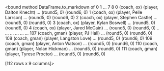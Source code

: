 <bound method DataFrame.to_markdown of                  0                         1  ...            7            8
0      (coach, ox)   (player, Dalton Knecht)  ...  (round5, 0)  (round6, 0)
1      (coach, ox)   (player, Pelle Larrson)  ...  (round5, 0)  (round6, 0)
2      (coach, ox)  (player, Stephen Castle)  ...  (round5, 0)  (round6, 0)
3      (coach, ox)   (player, Kylan Boswell)  ...  (round5, 0)  (round6, 0)
4      (coach, ox)    (player, Jared McCain)  ...  (round5, 0)  (round6, 0)
..             ...                       ...  ...          ...          ...
107  (coach, gman)         (player, PJ Hall)  ...  (round5, 0)  (round6, 0)
108  (coach, gman)   (player, Langston Love)  ...  (round5, 0)  (round6, 0)
109  (coach, gman)    (player, Anton Watson)  ...  (round5, 0)  (round6, 0)
110  (coach, gman)   (player, Nolan Hickman)  ...  (round5, 0)  (round6, 0)
111  (coach, gman)  (player, Tyrese Proctor)  ...  (round5, 0)  (round6, 0)

[112 rows x 9 columns]>

